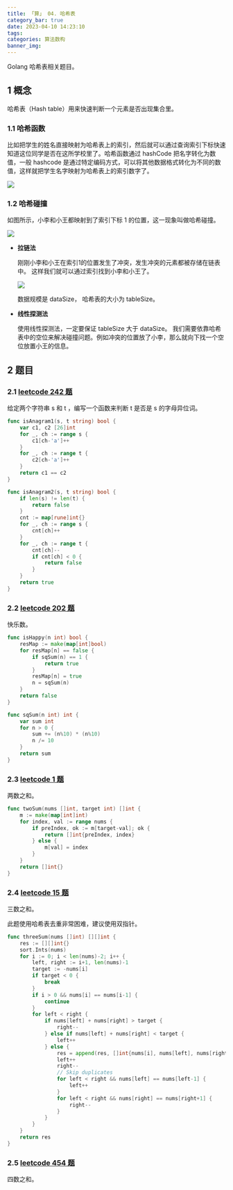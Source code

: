 ```yaml
---
title: 「算」 04. 哈希表
category_bar: true
date: 2023-04-10 14:23:10
tags:
categories: 算法数构
banner_img:
---
```


Golang 哈希表相关题目。

<!-- more -->

## 1 概念

哈希表（Hash table）用来快速判断一个元素是否出现集合里。

### 1.1 哈希函数

比如把学生的姓名直接映射为哈希表上的索引，然后就可以通过查询索引下标快速知道这位同学是否在这所学校里了。哈希函数通过 hashCode 把名字转化为数值，一般 hashcode 是通过特定编码方式，可以将其他数据格式转化为不同的数值，这样就把学生名字映射为哈希表上的索引数字了。

![](1.png)

### 1.2 哈希碰撞

如图所示，小李和小王都映射到了索引下标 1 的位置，这一现象叫做哈希碰撞。

![](2.png)

* **拉链法**

    刚刚小李和小王在索引1的位置发生了冲突，发生冲突的元素都被存储在链表中。 这样我们就可以通过索引找到小李和小王了。

    ![](3.png)

    数据规模是 dataSize， 哈希表的大小为 tableSize。

* **线性探测法**

    使用线性探测法，一定要保证 tableSize 大于 dataSize。 我们需要依靠哈希表中的空位来解决碰撞问题。例如冲突的位置放了小李，那么就向下找一个空位放置小王的信息。

## 2 题目

### 2.1 [leetcode 242 题](https://leetcode.cn/problems/valid-anagram/)

给定两个字符串 s 和 t ，编写一个函数来判断 t 是否是 s 的字母异位词。

```go
func isAnagram1(s, t string) bool {
    var c1, c2 [26]int
    for _, ch := range s {
        c1[ch-'a']++
    }
    for _, ch := range t {
        c2[ch-'a']++
    }
    return c1 == c2
}

func isAnagram2(s, t string) bool {
    if len(s) != len(t) {
        return false
    }
    cnt := map[rune]int{}
    for _, ch := range s {
        cnt[ch]++
    }
    for _, ch := range t {
        cnt[ch]--
        if cnt[ch] < 0 {
            return false
        }
    }
    return true
}
```

### 2.2 [leetcode 202 题](https://leetcode.cn/problems/happy-number/)

快乐数。

```go
func isHappy(n int) bool {
    resMap := make(map[int]bool)
    for resMap[n] == false {
        if sqSum(n) == 1 {
            return true
        }
        resMap[n] = true
        n = sqSum(n)
    }
    return false
}

func sqSum(n int) int {
    var sum int
    for n > 0 {
        sum += (n%10) * (n%10)
        n /= 10
    }
    return sum
}
```

### 2.3 [leetcode 1 题](https://leetcode.cn/problems/two-sum/)

两数之和。

```go
func twoSum(nums []int, target int) []int {
    m := make(map[int]int)
    for index, val := range nums {
        if preIndex, ok := m[target-val]; ok {
            return []int{preIndex, index}
        } else {
            m[val] = index
        }
    }
    return []int{}
}
```

### 2.4 [leetcode 15 题](https://leetcode.cn/problems/3sum/)

三数之和。

此题使用哈希表去重非常困难，建议使用双指针。

```go
func threeSum(nums []int) [][]int {
    res := [][]int{}
    sort.Ints(nums)
    for i := 0; i < len(nums)-2; i++ {
        left, right := i+1, len(nums)-1 
        target := -nums[i]
        if target < 0 {
            break
        }
        if i > 0 && nums[i] == nums[i-1] {
			continue
		}
        for left < right {
            if nums[left] + nums[right] > target {
                right--
            } else if nums[left] + nums[right] < target {
                left++
            } else {
                res = append(res, []int{nums[i], nums[left], nums[right]})
                left++
                right--
                // Skip duplicates
                for left < right && nums[left] == nums[left-1] {
                    left++
                }
                for left < right && nums[right] == nums[right+1] {
                    right--
                }
            }
        }
    }
    return res
}
```

### 2.5 [leetcode 454 题](https://leetcode.cn/problems/4sum-ii/)

四数之和。
